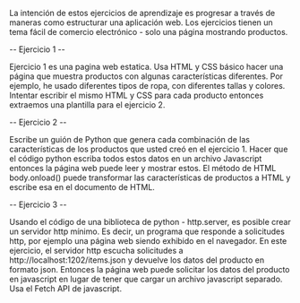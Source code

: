 La intención de estos ejercicios de aprendizaje es progresar a través de maneras como estructurar una aplicación web. Los ejercicios tienen un tema fácil de comercio electrónico - solo una página mostrando productos.


-- Ejercicio 1 --

Ejercicio 1 es una pagina web estatica. Usa HTML y CSS básico hacer una página que muestra productos con algunas características diferentes. Por ejemplo, he usado diferentes tipos de ropa, con diferentes tallas y colores. Intentar escribir el mismo HTML y CSS para cada producto entonces extraemos una plantilla para el ejercicio 2.


-- Ejercicio 2 --

Escribe un guión de Python que genera cada combinación de las características de los productos que usted creó en el ejercicio 1. Hacer que el código python escriba todos estos datos en un archivo Javascript entonces la página web puede leer y mostrar estos. El método de HTML body.onload() puede transformar las características de productos a HTML y escribe esa en el documento de HTML.


-- Ejercicio 3 --

Usando el código de una biblioteca de python - http.server, es posible crear un servidor http mínimo. Es decir, un programa que responde a solicitudes http, por ejemplo una página web siendo exhibido en el navegador. En este ejercicio, el servidor http escucha solicitudes a http://localhost:1202/items.json y devuelve los datos del producto en formato json. Entonces la página web puede solicitar los datos del producto en javascript en lugar de tener que cargar un archivo javascript separado. Usa el Fetch API de javascript.
